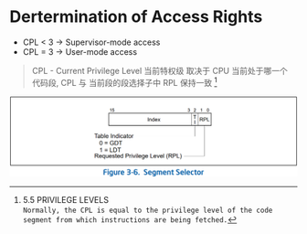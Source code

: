 # Dertermination of Access Rights

- CPL < 3 -> Supervisor-mode access
- CPL = 3 -> User-mode access

> CPL - Current Privilege Level 当前特权级
> 取决于 CPU 当前处于哪一个 代码段, CPL 与 当前段的段选择子中 RPL 保持一致 [^val]

[^val]: 5.5 PRIVILEGE LEVELS <br> `Normally, the CPL is equal to the privilege level of the code segment from which instructions are being fetched.`

![Segment Selector](images/seg-selector.png)

